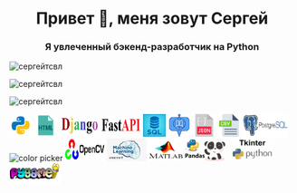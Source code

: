 <h1 align="center">Привет 👋, меня зовут Сергей</h1>
<h3 align="center">Я увлеченный бэкенд-разработчик на Python</h3>

<p align="left"> <img src="https://komarev.com/ghpvc/?username=sergeytsvl&label=Profile%20views&color=0e75b6&style=flat" alt="сергейтсвл" /> </p>
<p align="left"> <img src="https://github-readme-streak-stats.herokuapp.com/?user=SergeyTsVL" alt="сергейтсвл" /> </p>
<p align="left"> <img src="https://github-readme-stats.vercel.app/api/pin/?username=SergeyTsVL" alt="сергейтсвл" /> </p>
<div>
  <img width="40" height="40" src="icons8-pyton.gif" alt="color picker" />
  <img width="40" height="40" src="icons8-html.gif" alt="color picker" />
  <img width="70" height="40" src="django.gif" alt="color picker" />
  <img width="70" height="40" src="FastAPI.gif" alt="color picker" />
  <img width="40" height="40" src="sql.jpg" alt="color picker" />
  <img width="40" height="40" src="telegram.gif" alt="color picker" />
  <img width="40" height="40" src="json.png" alt="color picker" />
  <img width="40" height="40" src="csv.png" alt="color picker" />
  <img width="80" height="40" src="postgres.png" alt="color picker" />
  <img width="60" height="40" src="docker.gif" alt="color picker" />
  <img width="70" height="40" src="opencv.jpeg" alt="color picker" />
  <img width="70" height="40" src="ML.jpg" alt="color picker" />
  <img width="60" height="40" src="MTL.jpg" alt="color picker" />
  <img width="80" height="40" src="pandas.gif" alt="color picker" />
  <img width="70" height="40" src="tkiner.png" alt="color picker" />
  <img width="90" height="40" src="Pygame.png" alt="color picker" />
</div>





